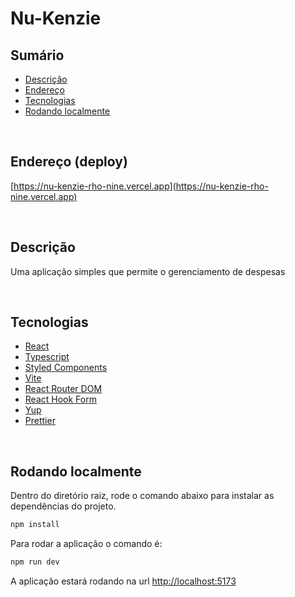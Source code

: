 # Nu-Kenzie

## Sumário

-   [Descrição](#descrição)
-   [Endereço](#endereço-deploy)
-   [Tecnologias](#tecnologias)
-   [Rodando localmente](#rodando-localmente)

<br/>

## Endereço (deploy)

[https://nu-kenzie-rho-nine.vercel.app](https://nu-kenzie-rho-nine.vercel.app)

<br />

## Descrição

Uma aplicação simples que permite o gerenciamento de despesas

<br/>

## Tecnologias

-   [React](https://react.dev/)
-   [Typescript](https://www.typescriptlang.org/)
-   [Styled Components](https://styled-components.com/)
-   [Vite](https://vitejs.dev/)
-   [React Router DOM](https://reactrouter.com/en/main)
-   [React Hook Form](https://www.react-hook-form.com/)
-   [Yup](https://www.npmjs.com/package/yup)
-   [Prettier](https://prettier.io/)

<br/>

## Rodando localmente

Dentro do diretório raiz, rode o comando abaixo para instalar as dependências do projeto.

```bash
npm install
```

Para rodar a aplicação o comando é:

```bash
npm run dev
```

A aplicação estará rodando na url [http://localhost:5173](http://localhost:5173)

<br/>
